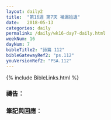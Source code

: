 ```yaml
---
layout: daily2
title:  "第16週 第7天 補漏拾遺"
date:   2018-05-13
categories: daily
permalink: /daily/wk16-day7-daily.html
weekNum: 16
dayNum: 7
bibleTitle2: "詩篇 112"
bibleGatewayRef2: "ps.112"
youVersionRef2: "PSA.112"
---
```


{% include BibleLinks.html %}

### 禱告：

### 筆記與回應：

